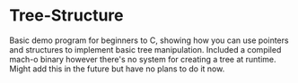 # Tree-Structure

Basic demo program for beginners to C, showing how you can use pointers and structures to implement basic tree manipulation. Included a compiled mach-o binary however there's no system for creating a tree at runtime. Might add this in the future but have no plans to do it now.
